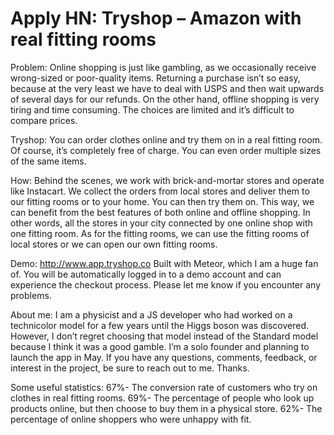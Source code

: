 # Apply HN: Tryshop – Amazon with real fitting rooms

Problem: Online shopping is just like gambling, as we occasionally receive wrong-sized or poor-quality items. Returning a purchase isn’t so easy, because at the very least we have to deal with USPS and then wait upwards of several days for our refunds. On the other hand, offline shopping is very tiring and time consuming. The choices are limited and it’s difficult to compare prices.<p>Tryshop: You can order clothes online and try them on in a real fitting room. Of course, it’s completely free of charge. You can even order multiple sizes of the same items.<p>How: Behind the scenes, we work with brick-and-mortar stores and operate like Instacart. We collect the orders from local stores and deliver them to our fitting rooms or to your home. You can then try them on. This way, we can benefit from the best features of both online and offline shopping. In other words, all the stores in your city connected by one online shop with one fitting room. As for the fitting rooms, we can use the fitting rooms of local stores or we can open our own fitting rooms.<p>Demo: <a href="http:&#x2F;&#x2F;www.app.tryshop.co" rel="nofollow">http:&#x2F;&#x2F;www.app.tryshop.co</a> Built with Meteor, which I am a huge fan of. You will be automatically logged in to a demo account and can experience the checkout process. Please let me know if you encounter any problems.<p>About me: I am a physicist and a JS developer who had worked on a technicolor model for a few years until the Higgs boson was discovered. However, I don’t regret choosing that model instead of the Standard model because I think it was a good gamble. I’m a solo founder and planning to launch the app in May. If you have any questions, comments, feedback, or interest in the project, be sure to reach out to me. Thanks.<p>Some useful statistics: 
67%- The conversion rate of customers who try on clothes in real fitting rooms.
69%- The percentage of people who look up products online, but then choose to buy them in a physical store.
62%- The percentage of online shoppers who were unhappy with fit.
